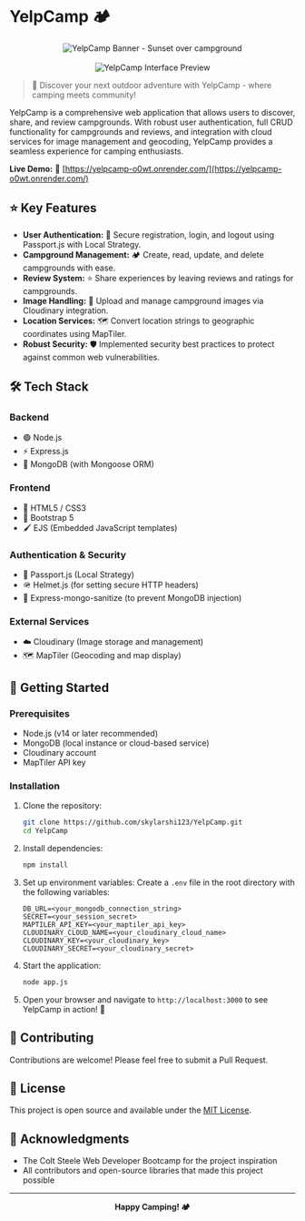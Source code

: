 # YelpCamp 🏕️

<div align="center">
  <img src="https://plus.unsplash.com/premium_photo-1680788452823-49bb63651490?q=80&w=3431&auto=format&fit=crop&ixlib=rb-4.0.3&ixid=M3wxMjA3fDB8MHxwaG90by1wYWdlfHx8fGVufDB8fHx8fA%3D%3D" alt="YelpCamp Banner - Sunset over campground" />
  <br><br>
  <img src="https://images.unsplash.com/photo-1476041800959-2f6bb412c8ce?q=80&w=3540&auto=format&fit=crop&ixlib=rb-4.0.3&ixid=M3wxMjA3fDB8MHxwaG90by1wYWdlfHx8fGVufDB8fHx8fA%3D%3D" alt="YelpCamp Interface Preview" />
</div>

> 🌲 Discover your next outdoor adventure with YelpCamp - where camping meets community!

YelpCamp is a comprehensive web application that allows users to discover, share, and review campgrounds. With robust user authentication, full CRUD functionality for campgrounds and reviews, and integration with cloud services for image management and geocoding, YelpCamp provides a seamless experience for camping enthusiasts.

**Live Demo:** 🔗 [https://yelpcamp-o0wt.onrender.com/](https://yelpcamp-o0wt.onrender.com/)

## ⭐ Key Features

- **User Authentication:** 🔐 Secure registration, login, and logout using Passport.js with Local Strategy.
- **Campground Management:** 🏕️ Create, read, update, and delete campgrounds with ease.
- **Review System:** ⭐ Share experiences by leaving reviews and ratings for campgrounds.
- **Image Handling:** 📸 Upload and manage campground images via Cloudinary integration.
- **Location Services:** 🗺️ Convert location strings to geographic coordinates using MapTiler.
- **Robust Security:** 🛡️ Implemented security best practices to protect against common web vulnerabilities.

## 🛠️ Tech Stack

### Backend
- 🟢 Node.js
- ⚡ Express.js
- 🍃 MongoDB (with Mongoose ORM)

### Frontend
- 📄 HTML5 / CSS3
- 🎨 Bootstrap 5
- 🖌️ EJS (Embedded JavaScript templates)

### Authentication & Security
- 🔑 Passport.js (Local Strategy)
- 🪖 Helmet.js (for setting secure HTTP headers)
- 🧹 Express-mongo-sanitize (to prevent MongoDB injection)

### External Services
- ☁️ Cloudinary (Image storage and management)
- 🗺️ MapTiler (Geocoding and map display)

## 🚀 Getting Started

### Prerequisites
- Node.js (v14 or later recommended)
- MongoDB (local instance or cloud-based service)
- Cloudinary account
- MapTiler API key

### Installation

1. Clone the repository:
   ```bash
   git clone https://github.com/skylarshi123/YelpCamp.git
   cd YelpCamp
   ```

2. Install dependencies:
   ```bash
   npm install
   ```

3. Set up environment variables:
   Create a `.env` file in the root directory with the following variables:
   ```
   DB_URL=<your_mongodb_connection_string>
   SECRET=<your_session_secret>
   MAPTILER_API_KEY=<your_maptiler_api_key>
   CLOUDINARY_CLOUD_NAME=<your_cloudinary_cloud_name>
   CLOUDINARY_KEY=<your_cloudinary_key>
   CLOUDINARY_SECRET=<your_cloudinary_secret>
   ```

4. Start the application:
   ```bash
   node app.js
   ```

5. Open your browser and navigate to `http://localhost:3000` to see YelpCamp in action! 🎉

## 👥 Contributing

Contributions are welcome! Please feel free to submit a Pull Request.

## 📄 License

This project is open source and available under the [MIT License](LICENSE).

## 🙏 Acknowledgments

- The Colt Steele Web Developer Bootcamp for the project inspiration
- All contributors and open-source libraries that made this project possible

---
<div align="center">
  <strong>Happy Camping! 🏕️ </strong>
</div>
